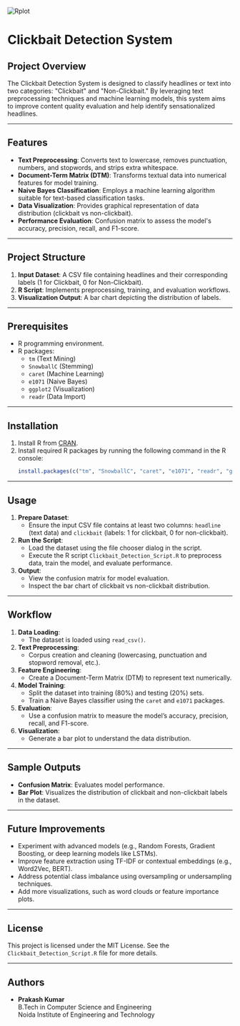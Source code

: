 ![Rplot](https://github.com/user-attachments/assets/4f3eb92e-82e1-4794-beba-968f773ca861)
# Clickbait Detection System

## Project Overview
The Clickbait Detection System is designed to classify headlines or text into two categories: "Clickbait" and "Non-Clickbait." By leveraging text preprocessing techniques and machine learning models, this system aims to improve content quality evaluation and help identify sensationalized headlines.

---

## Features
- **Text Preprocessing**: Converts text to lowercase, removes punctuation, numbers, and stopwords, and strips extra whitespace.
- **Document-Term Matrix (DTM)**: Transforms textual data into numerical features for model training.
- **Naive Bayes Classification**: Employs a machine learning algorithm suitable for text-based classification tasks.
- **Data Visualization**: Provides graphical representation of data distribution (clickbait vs non-clickbait).
- **Performance Evaluation**: Confusion matrix to assess the model's accuracy, precision, recall, and F1-score.

---

## Project Structure
1. **Input Dataset**: A CSV file containing headlines and their corresponding labels (1 for Clickbait, 0 for Non-Clickbait).
2. **R Script**: Implements preprocessing, training, and evaluation workflows.
3. **Visualization Output**: A bar chart depicting the distribution of labels.

---

## Prerequisites
- R programming environment.
- R packages:
  - `tm` (Text Mining)
  - `SnowballC` (Stemming)
  - `caret` (Machine Learning)
  - `e1071` (Naive Bayes)
  - `ggplot2` (Visualization)
  - `readr` (Data Import)

---

## Installation
1. Install R from [CRAN](https://cran.r-project.org/).
2. Install required R packages by running the following command in the R console:
   ```R
   install.packages(c("tm", "SnowballC", "caret", "e1071", "readr", "ggplot2"))
   ```

---

## Usage
1. **Prepare Dataset**:
   - Ensure the input CSV file contains at least two columns: `headline` (text data) and `clickbait` (labels: 1 for clickbait, 0 for non-clickbait).
2. **Run the Script**:
   - Load the dataset using the file chooser dialog in the script.
   - Execute the R script `Clickbait_Detection_Script.R` to preprocess data, train the model, and evaluate performance.
3. **Output**:
   - View the confusion matrix for model evaluation.
   - Inspect the bar chart of clickbait vs non-clickbait distribution.

---

## Workflow
1. **Data Loading**:
   - The dataset is loaded using `read_csv()`.
2. **Text Preprocessing**:
   - Corpus creation and cleaning (lowercasing, punctuation and stopword removal, etc.).
3. **Feature Engineering**:
   - Create a Document-Term Matrix (DTM) to represent text numerically.
4. **Model Training**:
   - Split the dataset into training (80%) and testing (20%) sets.
   - Train a Naive Bayes classifier using the `caret` and `e1071` packages.
5. **Evaluation**:
   - Use a confusion matrix to measure the model’s accuracy, precision, recall, and F1-score.
6. **Visualization**:
   - Generate a bar plot to understand the data distribution.

---

## Sample Outputs
- **Confusion Matrix**: Evaluates model performance.
- **Bar Plot**: Visualizes the distribution of clickbait and non-clickbait labels in the dataset.

---

## Future Improvements
- Experiment with advanced models (e.g., Random Forests, Gradient Boosting, or deep learning models like LSTMs).
- Improve feature extraction using TF-IDF or contextual embeddings (e.g., Word2Vec, BERT).
- Address potential class imbalance using oversampling or undersampling techniques.
- Add more visualizations, such as word clouds or feature importance plots.

---

## License
This project is licensed under the MIT License. See the `Clickbait_Detection_Script.R` file for more details.

---

## Authors
- **Prakash Kumar**  
  B.Tech in Computer Science and Engineering  
  Noida Institute of Engineering and Technology

